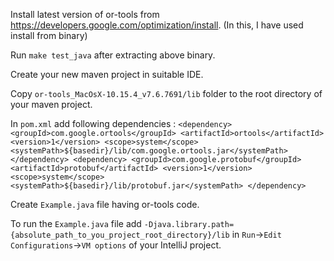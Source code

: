 Install latest version of or-tools from https://developers.google.com/optimization/install. (In this, I have used install from binary)

Run `make test_java` after extracting above binary.

Create your new maven project in suitable IDE.

Copy `or-tools_MacOsX-10.15.4_v7.6.7691/lib` folder to the root directory of your maven project.

In `pom.xml` add following dependencies :
        `<dependency>
            <groupId>com.google.ortools</groupId>
            <artifactId>ortools</artifactId>
            <version>1</version>
            <scope>system</scope>
            <systemPath>${basedir}/lib/com.google.ortools.jar</systemPath>
        </dependency>
        <dependency>
            <groupId>com.google.protobuf</groupId>
            <artifactId>protobuf</artifactId>
            <version>1</version>
            <scope>system</scope>
            <systemPath>${basedir}/lib/protobuf.jar</systemPath>
        </dependency>`
 
Create `Example.java` file having or-tools code.

To run the `Example.java` file add `-Djava.library.path={absolute_path_to_you_project_root_directory}/lib` in `Run`->`Edit Configurations`->`VM options` of your IntelliJ project.
